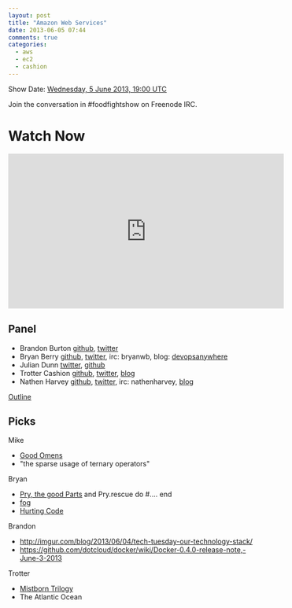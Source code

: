```yaml
---
layout: post
title: "Amazon Web Services"
date: 2013-06-05 07:44
comments: true
categories: 
  - aws
  - ec2
  - cashion
---
```


Show Date:  [Wednesday, 5 June 2013, 19:00 UTC](http://www.timeanddate.com/worldclock/fixedtime.html?msg=Food+Fight+Show+-+AWS&iso=20130605T15&p1=1928)

Join the conversation in #foodfightshow on Freenode IRC.

# Watch Now

<iframe width="560" height="315" src="http://www.youtube.com/embed/b8LXZMjVi1A" frameborder="0" allowfullscreen></iframe>

Panel<a name="panel"></a>
-----
* Brandon Burton [github](http://github.com/solarce), [twitter](https://twitter.com/solarce)
* Bryan Berry [github](http://github.com/bryanwb), [twitter](http://twitter.com/bryanwb), irc: bryanwb, blog: [devopsanywhere](http://devopsanywhere.blogspot.com)
* Julian Dunn [twitter](https://twitter.com/julian_dunn), [github](https://github.com/juliandunn)
* Trotter Cashion [github](http://github.com/trotter), [twitter](http://twitter.com/cashion), [blog](http://trottercashion.com)
* Nathen Harvey [github](http://github.com/nathenharvey), [twitter](http://twitter.com/nathenharvey), irc: nathenharvey, [blog](http://nathenharvey.com)


[Outline](https://github.com/foodfight/showz/blob/master/scripts/episode-x-aws.md)

Picks
-----

Mike
* [Good Omens](http://books.google.com/books/about/Good_Omens.html?id=B7FL6zzN_FsC)
* "the sparse usage of ternary operators"

Bryan 
* [Pry, the good Parts](http://www.confreaks.com/videos/2467-railsconf2013-pry-the-good-parts)
and Pry.rescue do #.... end
* [fog](http://fog.io)
* [Hurting Code](http://www.youtube.com/watch?v=L_z5oqPrDWY)

Brandon
* http://imgur.com/blog/2013/06/04/tech-tuesday-our-technology-stack/
* https://github.com/dotcloud/docker/wiki/Docker-0.4.0-release-note,-June-3-2013
 
Trotter
* [Mistborn Trilogy](http://www.goodreads.com/book/show/6604209-mistborn-trilogy-boxed-set)
* The Atlantic Ocean
